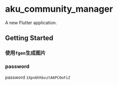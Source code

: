 # aku_community_manager

A new Flutter application.

## Getting Started

### 使用`fgen`生成图片

### password

password `1Xpn6hhbxztA6PC0oFiZ`
